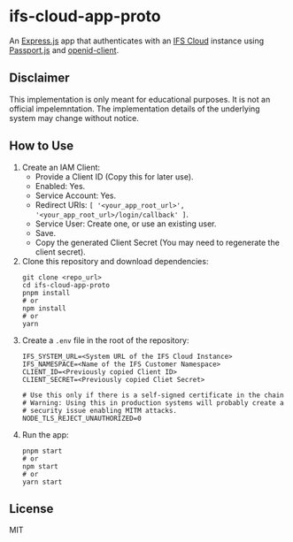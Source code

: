 # ifs-cloud-app-proto

An [Express.js](https://expressjs.com/) app that authenticates with an [IFS Cloud](https://www.ifs.com/ifs-cloud/ifs-cloud-overview) instance using [Passport.js](https://www.passportjs.org/) and [openid-client](https://github.com/panva/node-openid-client).

## Disclaimer

This implementation is only meant for educational purposes. It is not an official impelemntation. The implementation details of the underlying system may change without notice.

## How to Use

1. Create an IAM Client:
	- Provide a Client ID (Copy this for later use).
	- Enabled: Yes.
	- Service Account: Yes.
	- Redirect URIs: `[ '<your_app_root_url>', '<your_app_root_url>/login/callback' ]`.
	- Service User: Create one, or use an existing user.
	- Save.
	- Copy the generated Client Secret (You may need to regenerate the client secret).
2. Clone this repository and download dependencies:
	```shell
	git clone <repo_url>
	cd ifs-cloud-app-proto
	pnpm install
	# or
	npm install
	# or
	yarn
	```
3. Create a `.env` file in the root of the repository:
	```shell
	IFS_SYSTEM_URL=<System URL of the IFS Cloud Instance>
	IFS_NAMESPACE=<Name of the IFS Customer Namespace>
	CLIENT_ID=<Previously copied Client ID>
	CLIENT_SECRET=<Previously copied Cliet Secret>
	
	# Use this only if there is a self-signed certificate in the chain
	# Warning: Using this in production systems will probably create a
	# security issue enabling MITM attacks.
	NODE_TLS_REJECT_UNAUTHORIZED=0
	```
4. Run the app:
	```shell
	pnpm start
	# or
	npm start
	# or
	yarn start
	```

## License

MIT


